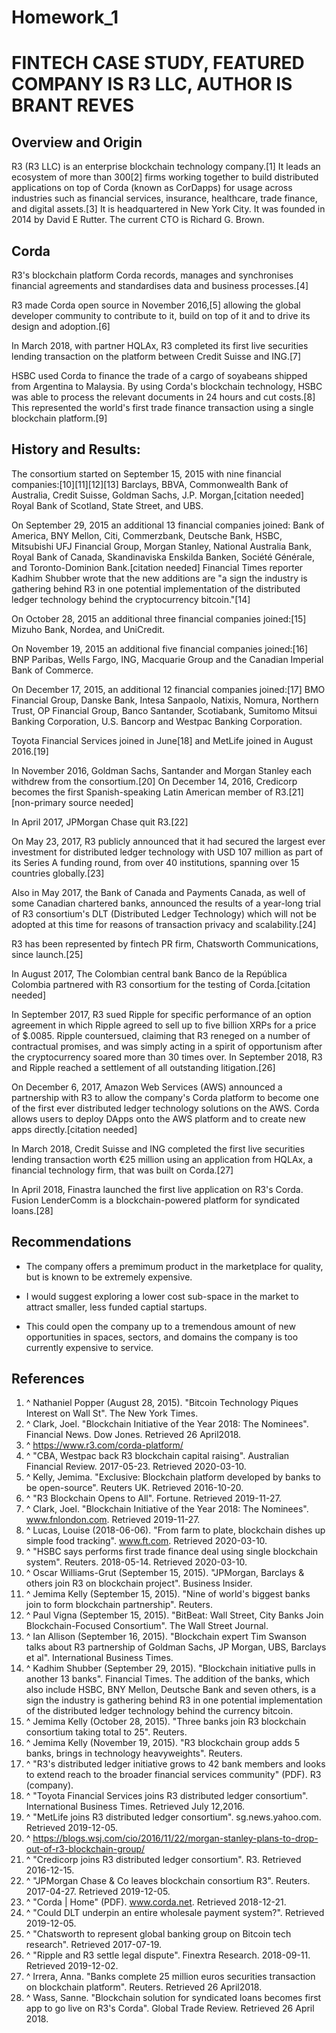 # Homework_1
# FINTECH CASE STUDY, FEATURED COMPANY IS R3 LLC, AUTHOR IS BRANT REVES

## Overview and Origin

R3 (R3 LLC) is an enterprise blockchain technology company.[1] It leads an ecosystem of more than 300[2] firms working together to build distributed applications on top of Corda (known as CorDapps) for usage across industries such as financial services, insurance, healthcare, trade finance, and digital assets.[3] It is headquartered in New York City. It was founded in 2014 by David E Rutter. The current CTO is Richard G. Brown.

## Corda

R3's blockchain platform Corda records, manages and synchronises financial agreements and standardises data and business processes.[4]

R3 made Corda open source in November 2016,[5] allowing the global developer community to contribute to it, build on top of it and to drive its design and adoption.[6]

In March 2018, with partner HQLAx, R3 completed its first live securities lending transaction on the platform between Credit Suisse and ING.[7]

HSBC used Corda to finance the trade of a cargo of soyabeans shipped from Argentina to Malaysia. By using Corda's blockchain technology, HSBC was able to process the relevant documents in 24 hours and cut costs.[8] This represented the world's first trade finance transaction using a single blockchain platform.[9]

## History and Results:

The consortium started on September 15, 2015 with nine financial companies:[10][11][12][13] Barclays, BBVA, Commonwealth Bank of Australia, Credit Suisse, Goldman Sachs, J.P. Morgan,[citation needed] Royal Bank of Scotland, State Street, and UBS.

On September 29, 2015 an additional 13 financial companies joined: Bank of America, BNY Mellon, Citi, Commerzbank, Deutsche Bank, HSBC, Mitsubishi UFJ Financial Group, Morgan Stanley, National Australia Bank, Royal Bank of Canada, Skandinaviska Enskilda Banken, Société Générale, and Toronto-Dominion Bank.[citation needed] Financial Times reporter Kadhim Shubber wrote that the new additions are "a sign the industry is gathering behind R3 in one potential implementation of the distributed ledger technology behind the cryptocurrency bitcoin."[14]

On October 28, 2015 an additional three financial companies joined:[15] Mizuho Bank, Nordea, and UniCredit.

On November 19, 2015 an additional five financial companies joined:[16] BNP Paribas, Wells Fargo, ING, Macquarie Group and the Canadian Imperial Bank of Commerce.

On December 17, 2015, an additional 12 financial companies joined:[17] BMO Financial Group, Danske Bank, Intesa Sanpaolo, Natixis, Nomura, Northern Trust, OP Financial Group, Banco Santander, Scotiabank, Sumitomo Mitsui Banking Corporation, U.S. Bancorp and Westpac Banking Corporation.

Toyota Financial Services joined in June[18] and MetLife joined in August 2016.[19]

In November 2016, Goldman Sachs, Santander and Morgan Stanley each withdrew from the consortium.[20] On December 14, 2016, Credicorp becomes the first Spanish-speaking Latin American member of R3.[21][non-primary source needed]

In April 2017, JPMorgan Chase quit R3.[22]

On May 23, 2017, R3 publicly announced that it had secured the largest ever investment for distributed ledger technology with USD 107 million as part of its Series A funding round, from over 40 institutions, spanning over 15 countries globally.[23]

Also in May 2017, the Bank of Canada and Payments Canada, as well of some Canadian chartered banks, announced the results of a year-long trial of R3 consortium's DLT (Distributed Ledger Technology) which will not be adopted at this time for reasons of transaction privacy and scalability.[24]

R3 has been represented by fintech PR firm, Chatsworth Communications, since launch.[25]

In August 2017, The Colombian central bank Banco de la República Colombia partnered with R3 consortium for the testing of Corda.[citation needed]

In September 2017, R3 sued Ripple for specific performance of an option agreement in which Ripple agreed to sell up to five billion XRPs for a price of $.0085. Ripple countersued, claiming that R3 reneged on a number of contractual promises, and was simply acting in a spirit of opportunism after the cryptocurrency soared more than 30 times over. In September 2018, R3 and Ripple reached a settlement of all outstanding litigation.[26]

On December 6, 2017, Amazon Web Services (AWS) announced a partnership with R3 to allow the company's Corda platform to become one of the first ever distributed ledger technology solutions on the AWS. Corda allows users to deploy DApps onto the AWS platform and to create new apps directly.[citation needed]

In March 2018, Credit Suisse and ING completed the first live securities lending transaction worth €25 million using an application from HQLAx, a financial technology firm, that was built on Corda.[27]

In April 2018, Finastra launched the first live application on R3's Corda. Fusion LenderComm is a blockchain-powered platform for syndicated loans.[28]


## Recommendations

* The company offers a premimum product in the marketplace for quality, but is known to be extremely expensive.

* I would suggest exploring a lower cost sub-space in the market to attract smaller, less funded captial startups.

* This could open the company up to a tremendous amount of new opportunities in spaces, sectors, and domains the company is too currently expensive to service.

## References

1.	^ Nathaniel Popper (August 28, 2015). "Bitcoin Technology Piques Interest on Wall St". The New York Times.
2.	^ Clark, Joel. "Blockchain Initiative of the Year 2018: The Nominees". Financial News. Dow Jones. Retrieved 26 April2018.
3.	^ https://www.r3.com/corda-platform/
4.	^ "CBA, Westpac back R3 blockchain capital raising". Australian Financial Review. 2017-05-23. Retrieved 2020-03-10.
5.	^ Kelly, Jemima. "Exclusive: Blockchain platform developed by banks to be open-source". Reuters UK. Retrieved 2016-10-20.
6.	^ "R3 Blockchain Opens to All". Fortune. Retrieved 2019-11-27.
7.	^ Clark, Joel. "Blockchain Initiative of the Year 2018: The Nominees". www.fnlondon.com. Retrieved 2019-11-27.
8.	^ Lucas, Louise (2018-06-06). "From farm to plate, blockchain dishes up simple food tracking". www.ft.com. Retrieved 2020-03-10.
9.	^ "HSBC says performs first trade finance deal using single blockchain system". Reuters. 2018-05-14. Retrieved 2020-03-10.
10.	^ Oscar Williams-Grut (September 15, 2015). "JPMorgan, Barclays & others join R3 on blockchain project". Business Insider.
11.	^ Jemima Kelly (September 15, 2015). "Nine of world's biggest banks join to form blockchain partnership". Reuters.
12.	^ Paul Vigna (September 15, 2015). "BitBeat: Wall Street, City Banks Join Blockchain-Focused Consortium". The Wall Street Journal.
13.	^ Ian Allison (September 16, 2015). "Blockchain expert Tim Swanson talks about R3 partnership of Goldman Sachs, JP Morgan, UBS, Barclays et al". International Business Times.
14.	^ Kadhim Shubber (September 29, 2015). "Blockchain initiative pulls in another 13 banks". Financial Times. The addition of the banks, which also include HSBC, BNY Mellon, Deutsche Bank and seven others, is a sign the industry is gathering behind R3 in one potential implementation of the distributed ledger technology behind the currency bitcoin.
15.	^ Jemima Kelly (October 28, 2015). "Three banks join R3 blockchain consortium taking total to 25". Reuters.
16.	^ Jemima Kelly (November 19, 2015). "R3 blockchain group adds 5 banks, brings in technology heavyweights". Reuters.
17.	^ "R3's distributed ledger initiative grows to 42 bank members and looks to extend reach to the broader financial services community" (PDF). R3 (company).
18.	^ "Toyota Financial Services joins R3 distributed ledger consortium". International Business Times. Retrieved July 12,2016.
19.	^ "MetLife joins R3 distributed ledger consortium". sg.news.yahoo.com. Retrieved 2019-12-05.
20.	^ https://blogs.wsj.com/cio/2016/11/22/morgan-stanley-plans-to-drop-out-of-r3-blockchain-group/
21.	^ "Credicorp joins R3 distributed ledger consortium". R3. Retrieved 2016-12-15.
22.	^ "JPMorgan Chase & Co leaves blockchain consortium R3". Reuters. 2017-04-27. Retrieved 2019-12-05.
23.	^ "Corda | Home" (PDF). www.corda.net. Retrieved 2018-12-21.
24.	^ "Could DLT underpin an entire wholesale payment system?". Retrieved 2019-12-05.
25.	^ "Chatsworth to represent global banking group on Bitcoin tech research". Retrieved 2017-07-19.
26.	^ "Ripple and R3 settle legal dispute". Finextra Research. 2018-09-11. Retrieved 2019-12-02.
27.	^ Irrera, Anna. "Banks complete 25 million euros securities transaction on blockchain platform". Reuters. Retrieved 26 April2018.
28.	^ Wass, Sanne. "Blockchain solution for syndicated loans becomes first app to go live on R3's Corda". Global Trade Review. Retrieved 26 April 2018.